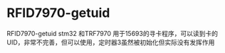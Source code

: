 # RFID7970-getuid
RFID7970-getuid
stm32 和TRF7970 用于15693的寻卡程序，可以读到卡的UID，非常不完善，但可以使用，定时器3虽然被初始化但实际没有发挥作用
